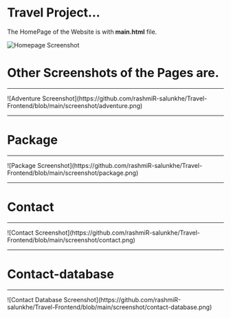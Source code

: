 # Travel Project...

The HomePage of the Website is with<b> main.html</b> file.

![Homepage Screenshot](https://github.com/rashmiR-salunkhe/Travel-Frontend/blob/main/screenshot/home.png)

<h1><b>Other Screenshots of the Pages are.</b></h1>

<hr>
![Adventure Screenshot](https://github.com/rashmiR-salunkhe/Travel-Frontend/blob/main/screenshot/adventure.png)
<hr>
<h1><b>Package</b></h1>
<hr>
![Package Screenshot](https://github.com/rashmiR-salunkhe/Travel-Frontend/blob/main/screenshot/package.png)
<hr>
<h1><b>Contact</b></h1>
<hr>
![Contact Screenshot](https://github.com/rashmiR-salunkhe/Travel-Frontend/blob/main/screenshot/contact.png)
<hr>
<h1><b>Contact-database</b></h1>
<hr>
![Contact Database Screenshot](https://github.com/rashmiR-salunkhe/Travel-Frontend/blob/main/screenshot/contact-database.png)
